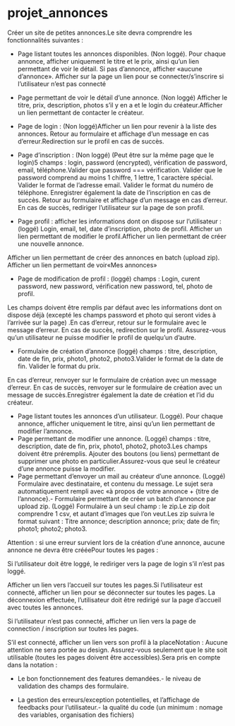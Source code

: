 # projet_annonces

Créer un site de petites annonces.Le site devra comprendre les fonctionnalités suivantes : 
- Page listant toutes les annonces disponibles. (Non loggé).
Pour chaque annonce, afficher uniquement le titre et le prix, ainsi qu’un lien permettant de voir le détail.
Si pas d’annonce, afficher «aucune d’annonce».
Afficher sur la page un lien pour se connecter/s’inscrire si l’utilisateur n’est pas connecté
- Page permettant de voir le détail d’une annonce. (Non loggé)
Afficher le titre, prix, description, photos s’il y en a et le login du créateur.Afficher un lien permettant de contacter le créateur.
- Page de login : (Non loggé)Afficher un lien pour revenir à la liste des annonces.
Retour au formulaire et affichage d’un message en cas d’erreur.Redirection sur le profil en cas de succès.

- Page d’inscription : (Non loggé) (Peut être sur la même page que le login)5 champs : login, password (encrypted), vérification de password, email, téléphone.Valider que password === vérification.
Valider que le password comprend au moins 1 chiffre, 1 lettre, 1 caractère spécial.
Valider le format de l’adresse email.
Valider le format du numéro de téléphone.
Enregistrer également la date de l’inscription en cas de succès.
Retour au formulaire et affichage d’un message en cas d’erreur. 
En cas de succès, rediriger l’utilisateur sur la page de son profil.
- Page profil : afficher les informations dont on dispose sur l’utilisateur : (loggé)
Login, email, tel, date d’inscription, photo de profil.
Afficher un lien permettant de modifier le profil.Afficher un lien permettant de créer une nouvelle annonce.

Afficher un lien permettant de créer des annonces en batch (upload zip).
Afficher un lien permettant de voir«Mes annonces»
- Page de modification de profil : (loggé)
 champs : Login, curent password, new password, vérification new password, tel, photo de profil.
 
 Les champs doivent être remplis par défaut avec les informations dont on dispose déjà (excepté les champs password et photo qui seront vides à l’arrivée sur la page)
 .En cas d’erreur, retour sur le formulaire avec le message d’erreur.
 En cas de succès, redirection sur le profil.
 Assurez-vous qu’un utilisateur ne puisse modifier le profil de quelqu’un d’autre.
 - Formulaire de création d’annonce (loggé)
  champs : titre, description, date de fin, prix, photo1, photo2, photo3.Valider le format de la date de fin.
Valider le format du prix.

En cas d’erreur, renvoyer sur le formulaire de création avec un message d’erreur.
En cas de succès, renvoyer sur le formulaire de création avec un message de succès.Enregistrer également la date de création et l’id du créateur.
- Page listant toutes les annonces d’un utilisateur. (Loggé).
Pour chaque annonce, afficher uniquement le titre, ainsi qu’un lien permettant de modifier l’annonce.
- Page permettant de modifier une annonce. (Loggé)
 champs : titre, description, date de fin, prix, photo1, photo2, photo3.Les champs doivent être préremplis.
 Ajouter des boutons (ou liens) permettant de supprimer une photo en particulier.Assurez-vous que seul le créateur d’une annonce puisse la modifier.
 - Page permettant d’envoyer un mail au créateur d’une annonce. (Loggé)
 Formulaire avec destinataire, et contenu du message.
 Le sujet sera automatiquement rempli avec «à propos de votre annonce + {titre de l’annonce}.- Formulaire permettant de créer un batch d’annonce par upload zip. (Loggé)
 Formulaire à un seul champ : 
 le zip.Le zip doit comprendre 1 csv, et autant d’images que l’on veut.Les zip suivra le format suivant : 
 Titre annonce; description annonce; 
 prix; date de fin; photo1; photo2; photo3.
 
 Attention : si une erreur survient lors de la création d’une annonce, aucune annonce ne devra être crééePour toutes les pages :
 
 Si l’utilisateur doit être loggé, le rediriger vers la page de login s’il n’est pas loggé.
 
 Afficher un lien vers l’accueil sur toutes les pages.Si l’utilisateur est connecté, afficher un lien pour se déconnecter sur toutes les pages. La déconnexion effectuée, l’utilisateur doit être redirigé sur la page d’accueil avec toutes les annonces.
 
 Si l’utilisateur n’est pas connecté, afficher un lien vers la page de connection / inscription sur toutes les pages.
 
 S’il est connecté, afficher un lien vers son profil à la placeNotation : Aucune attention ne sera portée au design. Assurez-vous seulement que le site soit utilisable (toutes les pages doivent être accessibles).Sera pris en compte dans la notation : 
 
 - Le bon fonctionnement des features demandées.- le niveau de validation des champs des formulaire.

- La gestion des erreurs/exception potentielles, et l’affichage de feedbacks pour l’utilisateur.- la qualité du code (un minimum : nomage des variables, organisation des fichiers)